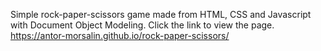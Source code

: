 Simple rock-paper-scissors game made from HTML, CSS and Javascript with Document Object Modeling. Click the link to view the page.
https://antor-morsalin.github.io/rock-paper-scissors/
